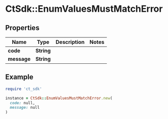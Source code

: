 # CtSdk::EnumValuesMustMatchError

## Properties

| Name | Type | Description | Notes |
| ---- | ---- | ----------- | ----- |
| **code** | **String** |  |  |
| **message** | **String** |  |  |

## Example

```ruby
require 'ct_sdk'

instance = CtSdk::EnumValuesMustMatchError.new(
  code: null,
  message: null
)
```

